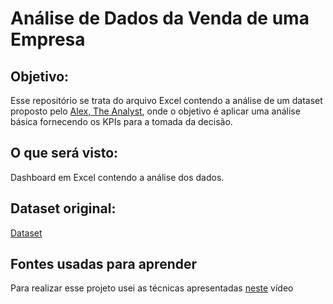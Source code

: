 # Análise de Dados da Venda de uma Empresa

## Objetivo:
Esse repositório se trata do arquivo Excel contendo a análise de um dataset proposto pelo [Alex, The Analyst](https://www.udemy.com/course/bancos-de-dados-relacionais-basico-avancado/), onde o objetivo é aplicar uma análise básica fornecendo os KPIs para a tomada da decisão.

## O que será visto:
Dashboard em Excel contendo a análise dos dados.

## Dataset original:
[Dataset](https://github.com/AlexTheAnalyst/Excel-Tutorial/blob/main/Excel%20Project%20Dataset.xlsx)

## Fontes usadas para aprender
Para realizar esse projeto usei as técnicas apresentadas [neste](https://www.youtube.com/watch?v=opJgMj1IUrc) vídeo 
